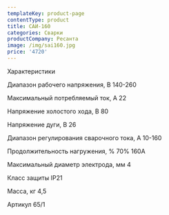```yaml
---
templateKey: product-page
contentType: product
title: САИ-160
categories: Сварки
productCompany: Ресанта
image: /img/sai160.jpg
price: '4720'
---
```

Характеристики

Диапазон рабочего напряжения, В 140-260

Максимальный потребляемый ток, А 22

Напряжение холостого хода, В 80

Напряжение дуги, В 26

Диапазон регулирования сварочного тока, А 10-160

Продолжительность нагружения, % 70% 160A

Максимальный диаметр электрода, мм 4

Класс защиты IP21

Масса, кг 4,5

Артикул 65/1
